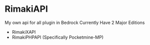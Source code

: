 # RimakiAPI

My own api for all plugin in Bedrock
Currently Have 2 Major Editions
- RimakiXAPI
- RimakiPHPAPI (Specifically Pocketmine-MP)
